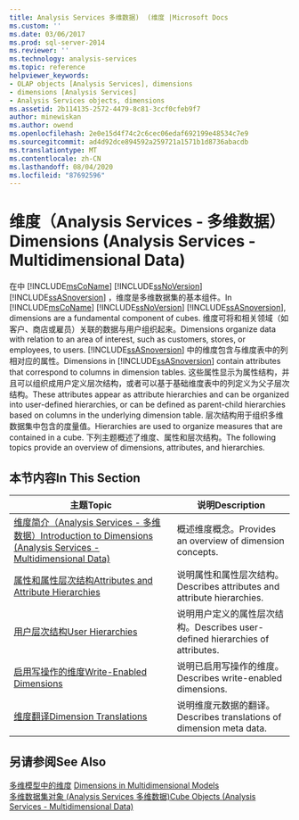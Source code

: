 ```yaml
---
title: Analysis Services 多维数据)  (维度 |Microsoft Docs
ms.custom: ''
ms.date: 03/06/2017
ms.prod: sql-server-2014
ms.reviewer: ''
ms.technology: analysis-services
ms.topic: reference
helpviewer_keywords:
- OLAP objects [Analysis Services], dimensions
- dimensions [Analysis Services]
- Analysis Services objects, dimensions
ms.assetid: 2b114135-2572-4479-8c81-3ccf0cfeb9f7
author: minewiskan
ms.author: owend
ms.openlocfilehash: 2e0e15d4f74c2c6cec06edaf692199e48534c7e9
ms.sourcegitcommit: ad4d92dce894592a259721a1571b1d8736abacdb
ms.translationtype: MT
ms.contentlocale: zh-CN
ms.lasthandoff: 08/04/2020
ms.locfileid: "87692596"
---
```

# <a name="dimensions-analysis-services---multidimensional-data"></a><span data-ttu-id="dcb63-102">维度（Analysis Services - 多维数据）</span><span class="sxs-lookup"><span data-stu-id="dcb63-102">Dimensions (Analysis Services - Multidimensional Data)</span></span>
  <span data-ttu-id="dcb63-103">在中 [!INCLUDE[msCoName](../../includes/msconame-md.md)] [!INCLUDE[ssNoVersion](../../includes/ssnoversion-md.md)] [!INCLUDE[ssASnoversion](../../includes/ssasnoversion-md.md)] ，维度是多维数据集的基本组件。</span><span class="sxs-lookup"><span data-stu-id="dcb63-103">In [!INCLUDE[msCoName](../../includes/msconame-md.md)] [!INCLUDE[ssNoVersion](../../includes/ssnoversion-md.md)] [!INCLUDE[ssASnoversion](../../includes/ssasnoversion-md.md)], dimensions are a fundamental component of cubes.</span></span> <span data-ttu-id="dcb63-104">维度可将和相关领域（如客户、商店或雇员）关联的数据与用户组织起来。</span><span class="sxs-lookup"><span data-stu-id="dcb63-104">Dimensions organize data with relation to an area of interest, such as customers, stores, or employees, to users.</span></span> <span data-ttu-id="dcb63-105">[!INCLUDE[ssASnoversion](../../includes/ssasnoversion-md.md)] 中的维度包含与维度表中的列相对应的属性。</span><span class="sxs-lookup"><span data-stu-id="dcb63-105">Dimensions in [!INCLUDE[ssASnoversion](../../includes/ssasnoversion-md.md)] contain attributes that correspond to columns in dimension tables.</span></span> <span data-ttu-id="dcb63-106">这些属性显示为属性结构，并且可以组织成用户定义层次结构，或者可以基于基础维度表中的列定义为父子层次结构。</span><span class="sxs-lookup"><span data-stu-id="dcb63-106">These attributes appear as attribute hierarchies and can be organized into user-defined hierarchies, or can be defined as parent-child hierarchies based on columns in the underlying dimension table.</span></span> <span data-ttu-id="dcb63-107">层次结构用于组织多维数据集中包含的度量值。</span><span class="sxs-lookup"><span data-stu-id="dcb63-107">Hierarchies are used to organize measures that are contained in a cube.</span></span> <span data-ttu-id="dcb63-108">下列主题概述了维度、属性和层次结构。</span><span class="sxs-lookup"><span data-stu-id="dcb63-108">The following topics provide an overview of dimensions, attributes, and hierarchies.</span></span>  
  
## <a name="in-this-section"></a><span data-ttu-id="dcb63-109">本节内容</span><span class="sxs-lookup"><span data-stu-id="dcb63-109">In This Section</span></span>  
  
|<span data-ttu-id="dcb63-110">主题</span><span class="sxs-lookup"><span data-stu-id="dcb63-110">Topic</span></span>|<span data-ttu-id="dcb63-111">说明</span><span class="sxs-lookup"><span data-stu-id="dcb63-111">Description</span></span>|  
|-----------|-----------------|  
|[<span data-ttu-id="dcb63-112">维度简介（Analysis Services - 多维数据）</span><span class="sxs-lookup"><span data-stu-id="dcb63-112">Introduction to Dimensions &#40;Analysis Services - Multidimensional Data&#41;</span></span>](dimensions-analysis-services-multidimensional-data.md)|<span data-ttu-id="dcb63-113">概述维度概念。</span><span class="sxs-lookup"><span data-stu-id="dcb63-113">Provides an overview of dimension concepts.</span></span>|  
|[<span data-ttu-id="dcb63-114">属性和属性层次结构</span><span class="sxs-lookup"><span data-stu-id="dcb63-114">Attributes and Attribute Hierarchies</span></span>](attributes-and-attribute-hierarchies.md)|<span data-ttu-id="dcb63-115">说明属性和属性层次结构。</span><span class="sxs-lookup"><span data-stu-id="dcb63-115">Describes attributes and attribute hierarchies.</span></span>|  
|[<span data-ttu-id="dcb63-116">用户层次结构</span><span class="sxs-lookup"><span data-stu-id="dcb63-116">User Hierarchies</span></span>](user-hierarchies.md)|<span data-ttu-id="dcb63-117">说明用户定义的属性层次结构。</span><span class="sxs-lookup"><span data-stu-id="dcb63-117">Describes user-defined hierarchies of attributes.</span></span>|  
|[<span data-ttu-id="dcb63-118">启用写操作的维度</span><span class="sxs-lookup"><span data-stu-id="dcb63-118">Write-Enabled Dimensions</span></span>](write-enabled-dimensions.md)|<span data-ttu-id="dcb63-119">说明已启用写操作的维度。</span><span class="sxs-lookup"><span data-stu-id="dcb63-119">Describes write-enabled dimensions.</span></span>|  
|[<span data-ttu-id="dcb63-120">维度翻译</span><span class="sxs-lookup"><span data-stu-id="dcb63-120">Dimension Translations</span></span>](dimension-translations.md)|<span data-ttu-id="dcb63-121">说明维度元数据的翻译。</span><span class="sxs-lookup"><span data-stu-id="dcb63-121">Describes translations of dimension meta data.</span></span>|  
  
## <a name="see-also"></a><span data-ttu-id="dcb63-122">另请参阅</span><span class="sxs-lookup"><span data-stu-id="dcb63-122">See Also</span></span>  
 <span data-ttu-id="dcb63-123">[多维模型中的维度](../multidimensional-models/dimensions-in-multidimensional-models.md) </span><span class="sxs-lookup"><span data-stu-id="dcb63-123">[Dimensions in Multidimensional Models](../multidimensional-models/dimensions-in-multidimensional-models.md) </span></span>  
 [<span data-ttu-id="dcb63-124">多维数据集对象 &#40;Analysis Services 多维数据&#41;</span><span class="sxs-lookup"><span data-stu-id="dcb63-124">Cube Objects &#40;Analysis Services - Multidimensional Data&#41;</span></span>](../multidimensional-models-olap-logical-cube-objects/cube-objects-analysis-services-multidimensional-data.md)  
  
  
